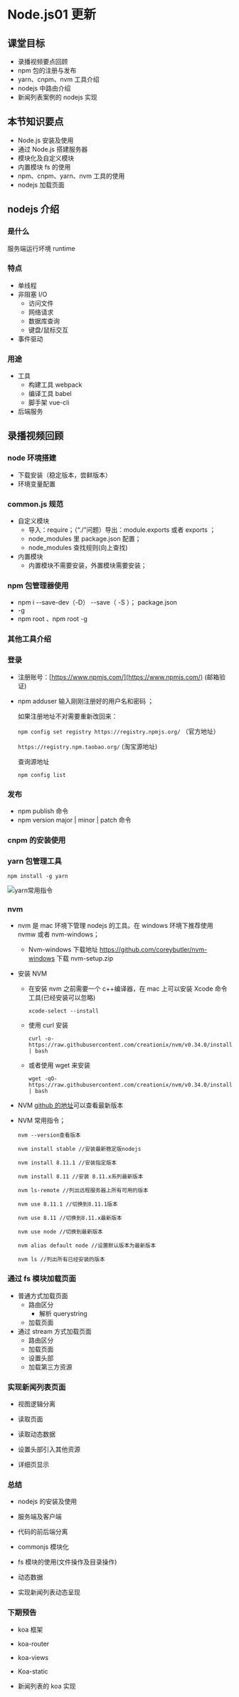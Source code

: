 # Node.js01 更新

## 课堂目标

- 录播视频要点回顾
- npm 包的注册与发布
- yarn、cnpm、nvm 工具介绍
- nodejs 中路由介绍
- 新闻列表案例的 nodejs 实现

## 本节知识要点

- Node.js 安装及使用
- 通过 Node.js 搭建服务器
- 模块化及自定义模块
- 内置模块 fs 的使用
- npm、cnpm、yarn、nvm 工具的使用
- nodejs 加载页面

## nodejs 介绍

### 是什么

服务端运行坏境 runtime

### 特点

- 单线程
- 非阻塞 I/O
  - 访问文件
  - 网络请求
  - 数据库查询
  - 键盘/鼠标交互
- 事件驱动

### 用途

- 工具
  - 构建工具 webpack
  - 编译工具 babel
  - 脚手架 vue-cli
- 后端服务

## 录播视频回顾

### node 环境搭建

- 下载安装（稳定版本，尝鲜版本）
- 环境变量配置

### common.js 规范

- 自定义模块
  - 导入：require；（“./”问题）导出：module.exports 或者 exports ；
  - node_modules 里 package.json 配置；
  - node_modules 查找规则(向上查找)
- 内置模块
  - 内置模块不需要安装，外置模块需要安装；

### npm 包管理器使用

- npm i --save-dev（-D） --save（ -S ）； package.json
- -g
- npm root 、npm root -g

### 其他工具介绍

### 登录

- 注册账号：[https://www.npmjs.com/](https://www.npmjs.com/) (邮箱验证)

- npm adduser 输入刚刚注册好的用户名和密码 ；

  如果注册地址不对需要重新改回来：

  `npm config set registry https://registry.npmjs.org/` （官方地址）

  `https://registry.npm.taobao.org/` (淘宝源地址)

  查询源地址

  `npm config list`

### 发布

- npm publish 命令
- npm version major | minor | patch 命令

### cnpm 的安装使用

### yarn 包管理工具	

```shell
npm install -g yarn
```

![yarn常用指令](./assets/yarn常用指令.png)



### nvm

- nvm 是 mac 环境下管理 nodejs 的工具。在 windows 环境下推荐使用 nvmw 或者 nvm-windows；

  - Nvm-windows 下载地址 https://github.com/coreybutler/nvm-windows 下载 nvm-setup.zip

- 安装 NVM

  - 在安装 nvm 之前需要一个 c++编译器，在 mac 上可以安装 Xcode 命令工具(已经安装可以忽略)

    ```shell
    xcode-select --install
    ```

  - 使用 curl 安装

    ```shell
    curl -o- https://raw.githubusercontent.com/creationix/nvm/v0.34.0/install.sh | bash
    ```

  - 或者使用 wget 来安装

    ```shell
    wget -qO- https://raw.githubusercontent.com/creationix/nvm/v0.34.0/install.sh | bash
    ```

- NVM [github 的地址](https://github.com/creationix/nvm)可以查看最新版本

* NVM 常用指令；

  `nvm --version查看版本`

  `nvm install stable //安装最新稳定版nodejs`

  `nvm install 8.11.1 //安装指定版本`

  `nvm install 8.11 //安装 8.11.x系列最新版本`

  `nvm ls-remote //列出远程服务器上所有可用的版本`

  `nvm use 8.11.1 //切换到8.11.1版本`

  `nvm use 8.11 //切换到8.11.x最新版本`

  `nvm use node //切换到最新版本`

  `nvm alias default node //设置默认版本为最新版本`

  `nvm ls //列出所有已经安装的版本`

### 通过 fs 模块加载页面

- 普通方式加载页面
  - 路由区分
    - 解析 querystring
  - 加载页面
- 通过 stream 方式加载页面
  - 路由区分
  - 加载页面
  - 设置头部
  - 加载第三方资源

### 实现新闻列表页面

- 视图逻辑分离

- 读取页面
- 读取动态数据
- 设置头部引入其他资源
- 详细页显示

### 总结

- nodejs 的安装及使用
- 服务端及客户端

- 代码的前后端分离

- commonjs 模块化

- fs 模块的使用(文件操作及目录操作)

- 动态数据

- 实现新闻列表动态呈现

### 下期预告

- koa 框架

- koa-router

- koa-views

- Koa-static

- 新闻列表的 koa 实现
